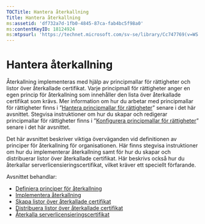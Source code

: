 ```yaml
---
TOCTitle: Hantera återkallning
Title: Hantera återkallning
ms:assetid: 'df732a7d-1fb0-4845-87ca-fab4bc5f98a0'
ms:contentKeyID: 18124924
ms:mtpsurl: 'https://technet.microsoft.com/sv-se/library/Cc747769(v=WS.10)'
---
```


Hantera återkallning
====================

Återkallning implementeras med hjälp av principmallar för rättigheter och listor över återkallade certifikat. Varje principmall för rättigheter anger en egen princip för återkallning som innehåller den lista över återkallade certifikat som krävs. Mer information om hur du arbetar med principmallar för rättigheter finns i ”[Hantera principmallar för rättigheter](https://technet.microsoft.com/718286dc-3399-4556-96c9-ec3a33d31877)” senare i det här avsnittet. Stegvisa instruktioner om hur du skapar och redigerar principmallar för rättigheter finns i ”[Konfigurera principmallar för rättigheter](https://technet.microsoft.com/31887a83-60c3-41b3-b636-69ff2dda3c88)” senare i det här avsnittet.

Det här avsnittet beskriver viktiga överväganden vid definitionen av principer för återkallning för organisationen. Här finns stegvisa instruktioner om hur du implementerar återkallning samt för hur du skapar och distribuerar listor över återkallade certifikat. Här beskrivs också hur du återkallar serverlicensieringscertifikat, vilket kräver ett speciellt förfarande.

Avsnittet behandlar:

-   [Definiera principer för återkallning](https://technet.microsoft.com/e2fffe9f-def7-439b-a8aa-43f8a065813d)
-   [Implementera återkallning](https://technet.microsoft.com/4735f060-7197-4ae2-830a-f91bcc4de30a)
-   [Skapa listor över återkallade certifikat](https://technet.microsoft.com/1ef75199-3344-4225-84de-a863a777696a)
-   [Distribuera listor över återkallade certifikat](https://technet.microsoft.com/e331338b-66d4-45e4-8d3f-acccf2302ac4)
-   [Återkalla serverlicensieringscertifikat](https://technet.microsoft.com/8020861d-d196-4431-8282-044675ef5616)
